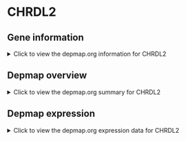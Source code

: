 <h1>CHRDL2</h1>

<h2>Gene information</h2>
<details>
  <summary>Click to view the depmap.org information for CHRDL2</summary>
  <iframe src="https://depmap.org/portal/gene/CHRDL2?tab=about" style="border:none;width:100%;height:800px"></iframe>
</details>

<h2>Depmap overview</h2>
<details>
  <summary>Click to view the depmap.org summary for CHRDL2</summary>
  <iframe src="https://depmap.org/portal/gene/CHRDL2?tab=overview" style="border:none;width:100%;height:800px"></iframe>
</details>

<h2>Depmap expression</h2>
<details>
  <summary>Click to view the depmap.org expression data for CHRDL2</summary>
  <iframe src="https://depmap.org/portal/gene/CHRDL2?tab=characterization" style="border:none;width:100%;height:800px"></iframe>
</details>


<!--
<h2>Reactome Pathway diagram</h2>
<details>
  <summary>Click to view Reactome pathway for CHRDL2</summary>
  PNAME
</details>
-->


